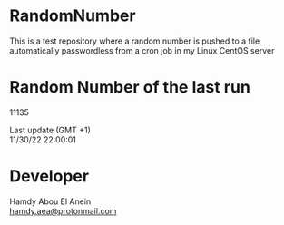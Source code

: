 # RandomNumber    
This is a test repository where a random number is pushed to a file automatically passwordless from a cron job in my Linux CentOS server    
# Random Number of the last run   
11135
      
Last update (GMT +1)    
11/30/22 22:00:01
# Developer    
Hamdy Abou El Anein   
hamdy.aea@protonmail.com
